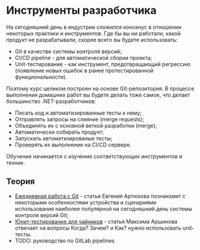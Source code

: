 # Инструменты разработчика

На сегодняшний день в индустрии сложился консенус в отношении некоторых практики и инструментов. Где бы вы ни работали, какой продукт не разрабатывали, скорее всего вы будете использовать:
* Git в качестве системы контроля версий;
* CI/CD pipeline - для автоматической сборки проекта;
* Unit-тестирование - как инструмент, предотвращающий регрессию (появление новых ошибок в ранее протестированной функциональности).

Поэтому курс целиком построен на основе Git-репозитория. В процессе выполнения домашних работ вы будете делать тоже самое, что делает большинство .NET-разработчиков:
* Писать код и автоматизированные тесты к нему;
* Отправлять запросы на слияние (merge requests);
* Объединять их с основной веткой разработки (merge);
* Автоматически собирать продукт;
* Запускать автоматизированые тесты;
* Проверять их выполнение на CI/CD сервере.

Обучение начинается с изучение соответствующих инструментов и техник.

## Теория

* [Ежедневная работа с Git](https://habr.com/ru/articles/174467/) - статья Евгения Артюхова познакомит с некоторыми особенностями устройства и сценариями использования наиболее популярной на сегодняшний день системы контроля версий Git;
* [Юнит-тестирование для чайников](https://habr.com/ru/articles/169381/) - статья Максима Аршинова отвечает на вопросы Когда? Зачем? и Как? нужно использовать unit-тесты.
* TODO: руководство по GitLab pipelines
